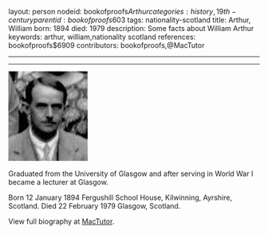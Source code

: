 layout: person
nodeid: bookofproofs$Arthur
categories: history,19th-century
parentid: bookofproofs$603
tags: nationality-scotland
title: Arthur, William
born: 1894
died: 1979
description: Some facts about William Arthur
keywords: arthur, william,nationality scotland
references: bookofproofs$6909
contributors: bookofproofs,@MacTutor

---


---

![Arthur.jpg](https://github.com/bookofproofs/bookofproofs.github.io/blob/main/_sources/_assets/images/portraits/Arthur.jpg?raw=true)

Graduated from the University of Glasgow and after serving in World War I became a lecturer at Glasgow.

Born 12 January 1894 Fergushill School House, Kilwinning, Ayrshire, Scotland. Died 22 February 1979 Glasgow, Scotland.


View full biography at [MacTutor](https://mathshistory.st-andrews.ac.uk/Biographies/Arthur/).